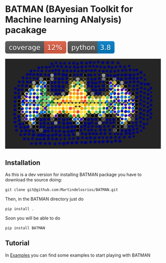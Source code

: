 # BATMAN (BAyesian Toolkit for Machine learning ANalysis) pacakage
<!-- README.md -->
![cov](.badges/coverage.svg)
![python](.badges/python.svg)

![logo](.badges/LOGO.png)
## Installation

As this is a dev version for installing BATMAN package you have to download the source doing:

`git clone git@github.com:Martindelosrios/BATMAN.git`

Then, in the BATMAN directory just do

`pip install .`

Soon you will be able to do

`pip install BATMAN`

## Tutorial

In [Examples](https://github.com/Martindelosrios/BATMAN/tree/master/EXAMPLES) you can find some examples to start playing with BATMAN
